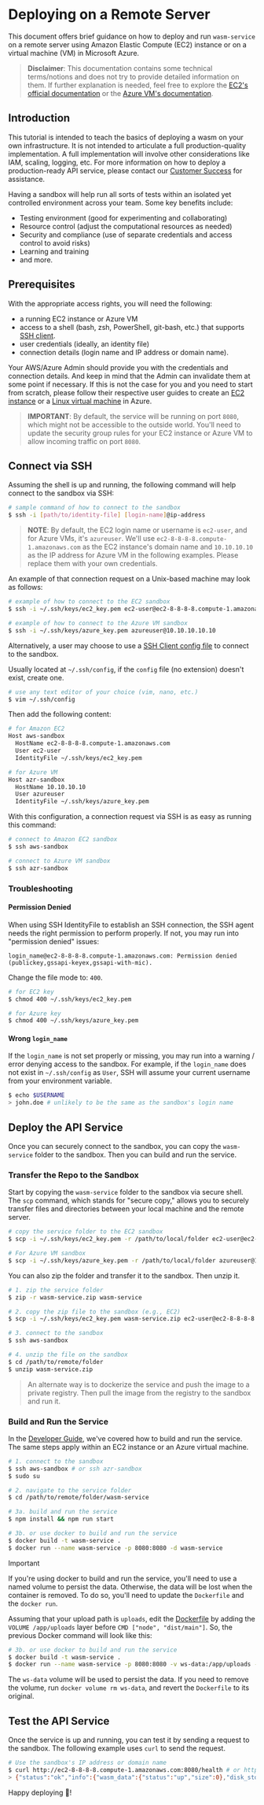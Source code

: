 # Deploying on a Remote Server

This document offers brief guidance on how to deploy and run `wasm-service` on a
remote server using Amazon Elastic Compute (EC2) instance or on a virtual machine
(VM) in Microsoft Azure.

> **Disclaimer**: This documentation contains some technical terms/notions and
> does not try to provide detailed information on them. If further explanation is
> needed, feel free to explore the [EC2's official documentation][ec2-docs] or
> the [Azure VM's documentation][azurevm-docs].

## Introduction

This tutorial is intended to teach the basics of deploying a wasm on your own
infrastructure. It is not intended to articulate a full production-quality
implementation. A full implementation will involve other considerations like IAM,
scaling, logging, etc. For more information on how to deploy a production-ready
API service, please contact our [Customer Success][coherent-helpdesk] for assistance.

Having a sandbox will help run all sorts of tests within an isolated yet controlled
environment across your team. Some key benefits include:

- Testing environment (good for experimenting and collaborating)
- Resource control (adjust the computational resources as needed)
- Security and compliance (use of separate credentials and access control to avoid risks)
- Learning and training
- and more.

## Prerequisites

With the appropriate access rights, you will need the following:

- a running EC2 instance or Azure VM
- access to a shell (bash, zsh, PowerShell, git-bash, etc.) that supports [SSH client][ssh-client].
- user credentials (ideally, an identity file)
- connection details (login name and IP address or domain name).

Your AWS/Azure Admin should provide you with the credentials and connection details.
And keep in mind that the Admin can invalidate them at some point if necessary.
If this is not the case for you and you need to start from scratch, please follow
their respective user guides to create an [EC2 instance][setup-ec2-docs] or a
[Linux virtual machine][setup-vm-docs] in Azure.

> **IMPORTANT**: By default, the service will be running on port `8080`, which might
> not be accessible to the outside world. You'll need to update the security group
> rules for your EC2 instance or Azure VM to allow incoming traffic on port `8080`.

## Connect via SSH

Assuming the shell is up and running, the following command will help connect to
the sandbox via SSH:

```bash
# sample command of how to connect to the sandbox
$ ssh -i [path/to/identity-file] [login-name]@ip-address
```

> **NOTE**: By default, the EC2 login name or username is `ec2-user`, and for Azure
> VMs, it's `azureuser`. We'll use `ec2-8-8-8-8.compute-1.amazonaws.com` as the
> EC2 instance's domain name and `10.10.10.10` as the IP address for Azure VM in
> the following examples. Please replace them with your own credentials.

An example of that connection request on a Unix-based machine may look as follows:

```bash
# example of how to connect to the EC2 sandbox
$ ssh -i ~/.ssh/keys/ec2_key.pem ec2-user@ec2-8-8-8-8.compute-1.amazonaws.com

# example of how to connect to the Azure VM sandbox
$ ssh -i ~/.ssh/keys/azure_key.pem azureuser@10.10.10.10.10
```

Alternatively, a user may choose to use a [SSH Client config file][ssh-config-file]
to connect to the sandbox.

Usually located at `~/.ssh/config`, if the `config` file (no extension) doesn't
exist, create one.

```bash
# use any text editor of your choice (vim, nano, etc.)
$ vim ~/.ssh/config
```

Then add the following content:

```bash
# for Amazon EC2
Host aws-sandbox
  HostName ec2-8-8-8-8.compute-1.amazonaws.com
  User ec2-user
  IdentityFile ~/.ssh/keys/ec2_key.pem

# for Azure VM
Host azr-sandbox
  HostName 10.10.10.10
  User azureuser
  IdentityFile ~/.ssh/keys/azure_key.pem
```

With this configuration, a connection request via SSH is as easy as running this
command:

```bash
# connect to Amazon EC2 sandbox
$ ssh aws-sandbox

# connect to Azure VM sandbox
$ ssh azr-sandbox
```

### Troubleshooting

#### Permission Denied

When using SSH IdentityFile to establish an SSH connection, the SSH agent needs
the right permission to perform properly. If not, you may run into "permission
denied" issues:

```text
login_name@ec2-8-8-8-8.compute-1.amazonaws.com: Permission denied (publickey,gssapi-keyex,gssapi-with-mic).
```

Change the file mode to: `400`.

```bash
# for EC2 key
$ chmod 400 ~/.ssh/keys/ec2_key.pem

# for Azure key
$ chmod 400 ~/.ssh/keys/azure_key.pem
```

#### Wrong `login_name`

If the `login_name` is not set properly or missing, you may run into a warning /
error denying access to the sandbox. For example, if the `login_name` does not
exist in `~/.ssh/config` as `User`, SSH will assume your current username from
your environment variable.

```bash
$ echo $USERNAME
> john.doe # unlikely to be the same as the sandbox's login name
```

## Deploy the API Service

Once you can securely connect to the sandbox, you can copy the `wasm-service`
folder to the sandbox. Then you can build and run the service.

### Transfer the Repo to the Sandbox

Start by copying the `wasm-service` folder to the sandbox via secure shell.
The `scp` command, which stands for "secure copy," allows you to securely transfer
files and directories between your local machine and the remote server.

```bash
# copy the service folder to the EC2 sandbox
$ scp -i ~/.ssh/keys/ec2_key.pem -r /path/to/local/folder ec2-user@ec2-8-8-8-8.compute-1.amazonaws.com:/path/to/remote/folder

# For Azure VM sandbox
$ scp -i ~/.ssh/keys/azure_key.pem -r /path/to/local/folder azureuser@10.10.10.10:/path/to/remote/folder
```

You can also zip the folder and transfer it to the sandbox. Then unzip it.

```bash
# 1. zip the service folder
$ zip -r wasm-service.zip wasm-service

# 2. copy the zip file to the sandbox (e.g., EC2)
$ scp -i ~/.ssh/keys/ec2_key.pem wasm-service.zip ec2-user@ec2-8-8-8-8.compute-1.amazonaws.com:/path/to/remote/folder

# 3. connect to the sandbox
$ ssh aws-sandbox

# 4. unzip the file on the sandbox
$ cd /path/to/remote/folder
$ unzip wasm-service.zip
```

> An alternate way is to dockerize the service and push the image to a private
> registry. Then pull the image from the registry to the sandbox and run it.

### Build and Run the Service

In the [Developer Guide](DEVELOPER.md), we've covered how to build and run the
service. The same steps apply within an EC2 instance or an Azure virtual machine.

```bash
# 1. connect to the sandbox
$ ssh aws-sandbox # or ssh azr-sandbox
$ sudo su

# 2. navigate to the service folder
$ cd /path/to/remote/folder/wasm-service

# 3a. build and run the service
$ npm install && npm run start

# 3b. or use docker to build and run the service
$ docker build -t wasm-service .
$ docker run --name wasm-service -p 8080:8080 -d wasm-service
```

> [!IMPORTANT]
> If you're using docker to build and run the service, you'll need to use a named
> volume to persist the data. Otherwise, the data will be lost when the container
> is removed. To do so, you'll need to update the `Dockerfile` and the `docker run`.

Assuming that your upload path is `uploads`, edit the [Dockerfile](../Dockerfile)
by adding the `VOLUME /app/uploads` layer before `CMD ["node", "dist/main"]`. So,
the previous Docker command will look like this:

```bash
# 3b. or use docker to build and run the service
$ docker build -t wasm-service .
$ docker run --name wasm-service -p 8080:8080 -v ws-data:/app/uploads -d wasm-service
```

The `ws-data` volume will be used to persist the data. If you need to remove the
volume, run `docker volume rm ws-data`, and revert the `Dockerfile` to its original.

## Test the API Service

Once the service is up and running, you can test it by sending a request to the
sandbox. The following example uses `curl` to send the request.

```bash
# Use the sandbox's IP address or domain name
$ curl http://ec2-8-8-8-8.compute-1.amazonaws.com:8080/health # or http://10.10.10.10:8080/health
> {"status":"ok","info":{"wasm_data":{"status":"up","size":0},"disk_storage":{"status":"up"},"memory_heap":{"status":"up"},"memory_rss":{"status":"up"}},"error":{},"details":{"wasm_data":{"status":"up","size":0},"disk_storage":{"status":"up"},"memory_heap":{"status":"up"},"memory_rss":{"status":"up"}}}
```

Happy deploying 🎉!

<!-- References -->

[ec2-docs]: https://docs.aws.amazon.com/ec2/index.html
[azurevm-docs]: https://learn.microsoft.com/en-us/azure/virtual-machines/
[setup-ec2-docs]: https://docs.aws.amazon.com/AWSEC2/latest/UserGuide/get-set-up-for-amazon-ec2.html
[setup-vm-docs]: https://learn.microsoft.com/en-us/azure/virtual-machines/linux/quick-create-portal?tabs=ubuntu
[coherent-helpdesk]: https://coherentglobal.atlassian.net/servicedesk/customer/portals
[ssh-client]: https://www.ssh.com/academy/ssh/client
[ssh-config-file]: https://goteleport.com/blog/ssh-client-config-file-example/
